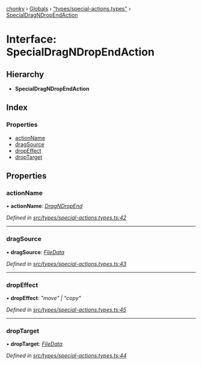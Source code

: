 [chonky](../README.md) › [Globals](../globals.md) › ["types/special-actions.types"](../modules/_types_special_actions_types_.md) › [SpecialDragNDropEndAction](_types_special_actions_types_.specialdragndropendaction.md)

# Interface: SpecialDragNDropEndAction

## Hierarchy

* **SpecialDragNDropEndAction**

## Index

### Properties

* [actionName](_types_special_actions_types_.specialdragndropendaction.md#actionname)
* [dragSource](_types_special_actions_types_.specialdragndropendaction.md#dragsource)
* [dropEffect](_types_special_actions_types_.specialdragndropendaction.md#dropeffect)
* [dropTarget](_types_special_actions_types_.specialdragndropendaction.md#droptarget)

## Properties

###  actionName

• **actionName**: *[DragNDropEnd](../enums/_types_special_actions_types_.specialaction.md#dragndropend)*

*Defined in [src/types/special-actions.types.ts:42](https://github.com/TimboKZ/Chonky/blob/f29f7b3/src/types/special-actions.types.ts#L42)*

___

###  dragSource

• **dragSource**: *[FileData](_types_files_types_.filedata.md)*

*Defined in [src/types/special-actions.types.ts:43](https://github.com/TimboKZ/Chonky/blob/f29f7b3/src/types/special-actions.types.ts#L43)*

___

###  dropEffect

• **dropEffect**: *"move" | "copy"*

*Defined in [src/types/special-actions.types.ts:45](https://github.com/TimboKZ/Chonky/blob/f29f7b3/src/types/special-actions.types.ts#L45)*

___

###  dropTarget

• **dropTarget**: *[FileData](_types_files_types_.filedata.md)*

*Defined in [src/types/special-actions.types.ts:44](https://github.com/TimboKZ/Chonky/blob/f29f7b3/src/types/special-actions.types.ts#L44)*
